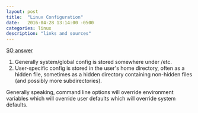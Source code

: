 ```yaml
---
layout: post
title:  "Linux Configuration"
date:   2016-04-28 13:14:00 -0500
categories: linux
description: "links and sources"
---
```



[SO answer](http://stackoverflow.com/a/1024121)

1. Generally system/global config is stored somewhere under /etc.
2. User-specific config is stored in the user's home directory, often as a hidden file, sometimes as a hidden directory containing non-hidden files (and possibly more subdirectories).

Generally speaking, command line options will override environment variables which will override user defaults which will override system defaults.